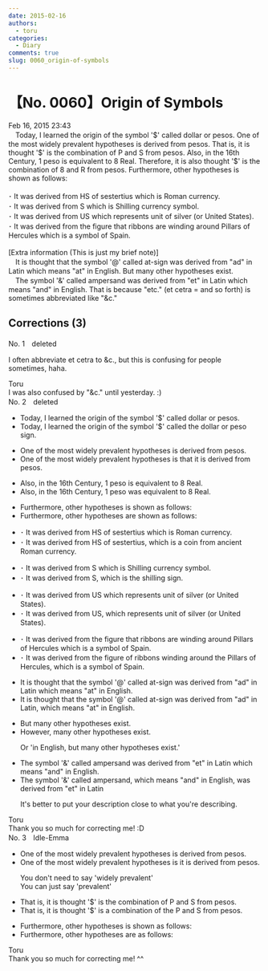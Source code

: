 ```yaml
---
date: 2015-02-16
authors:
  - toru
categories:
  - Diary
comments: true
slug: 0060_origin-of-symbols
---
```


# 【No. 0060】Origin of Symbols
<div class="date">Feb 16, 2015 23:43</div>
<div id="post"><div id="body_show_ori">
　Today, I learned the origin of the symbol '$' called dollar or pesos. One of the most widely prevalent hypotheses is derived from pesos. That is, it is thought '$' is the combination of P and S from pesos. Also, in the 16th Century, 1 peso is equivalent to 8 Real. Therefore, it is also thought '$' is the combination of 8 and R from pesos. Furthermore, other hypotheses is shown as follows:<br/><br/>･ It was derived from HS of sestertius which is Roman currency.<br/>･ It was derived from S which is Shilling currency symbol.<br/>･ It was derived from US which represents unit of silver (or United States).<br/>･ It was derived from the figure that ribbons are winding around Pillars of Hercules which is a symbol of Spain.<br/><br/>[Extra information (This is just my brief note)]<br/>　It is thought that the symbol '@' called at-sign was derived from "ad" in Latin which means "at" in English. But many other hypotheses exist.<br/>　The symbol '&amp;' called ampersand was derived from "et" in Latin which means "and" in English. That is because "etc." (et cetra = and so forth) is sometimes abbreviated like "&amp;c."
</div></div>

<!-- more -->


## Corrections (3)
<div id="block"><div class="first_name"> No. 1　<span class="just_name">deleted</span></div><div id="block2">
<p class="comment_small">
 I often abbreviate et cetra to &amp;c., but this is confusing for people sometimes, haha.
</p>

</div><div class="name"><span class="just_name">Toru</span><br>
I was also confused by "&amp;c." until yesterday. :)
</div>
</div>
<div id="block"><div class="first_name"> No. 2　<span class="just_name">deleted</span></div><div id="block2">
<ul class="correction_field">
<li class="incorrect">Today, I learned the origin of the symbol '$' called dollar or pesos.</li>
<li class="corrected correct">
Today, I learned the origin of the symbol '$' called the dollar or peso sign.
</li>
</ul>
<ul class="correction_field">
<li class="incorrect">One of the most widely prevalent hypotheses is derived from pesos.</li>
<li class="corrected correct">
One of the most widely prevalent hypotheses is that it is derived from pesos.
</li>
</ul>
<ul class="correction_field">
<li class="incorrect">Also, in the 16th Century, 1 peso is equivalent to 8 Real.</li>
<li class="corrected correct">
Also, in the 16th Century, 1 peso was equivalent to 8 Real.
</li>
</ul>
<ul class="correction_field">
<li class="incorrect">Furthermore, other hypotheses is shown as follows:</li>
<li class="corrected correct">
Furthermore, other hypotheses are shown as follows:
</li>
</ul>
<ul class="correction_field">
<li class="incorrect">･ It was derived from HS of sestertius which is Roman currency.</li>
<li class="corrected correct">
･ It was derived from HS of sestertius, which is a coin from ancient Roman currency.
</li>
</ul>
<ul class="correction_field">
<li class="incorrect">･ It was derived from S which is Shilling currency symbol.</li>
<li class="corrected correct">
･ It was derived from S, which is the shilling sign.
</li>
</ul>
<ul class="correction_field">
<li class="incorrect">･ It was derived from US which represents unit of silver (or United States).</li>
<li class="corrected correct">
･ It was derived from US, which represents unit of silver (or United States).
</li>
</ul>
<ul class="correction_field">
<li class="incorrect">･ It was derived from the figure that ribbons are winding around Pillars of Hercules which is a symbol of Spain.</li>
<li class="corrected correct">
･ It was derived from the figure of ribbons winding around the Pillars of Hercules, which is a symbol of Spain.
</li>
</ul>
<ul class="correction_field">
<li class="incorrect">It is thought that the symbol '@' called at-sign was derived from "ad" in Latin which means "at" in English.</li>
<li class="corrected correct">
It is thought that the symbol '@' called at-sign was derived from "ad" in Latin, which means "at" in English.
</li>
</ul>
<ul class="correction_field">
<li class="incorrect">But many other hypotheses exist.</li>
<li class="corrected correct">
However, many other hypotheses exist.
<p class="correction_comment">Or 'in English, but many other hypotheses exist.'</p>
</li>
</ul>
<ul class="correction_field">
<li class="incorrect">The symbol '&amp;' called ampersand was derived from "et" in Latin which means "and" in English.</li>
<li class="corrected correct">
The symbol '&amp;' called ampersand, which means "and" in English, was derived from "et" in Latin 
<p class="correction_comment">It's better to put your description close to what you're describing.</p>
</li>
</ul>
</div><div class="name"><span class="just_name">Toru</span><br>
Thank you so much for correcting me! :D
</div>
</div>
<div id="block"><div class="first_name"> No. 3　<span class="just_name">Idle-Emma</span></div><div id="block2">
<ul class="correction_field">
<li class="incorrect">One of the most widely prevalent hypotheses is derived from pesos.</li>
<li class="corrected correct">
One of the most <span class="f_gray"><span class="sline">widely</span></span> prevalent hypotheses is <span class="f_blue">it is </span>derived from pesos.
<p class="correction_comment">You don't need to say 'widely prevalent'<br/>You can just say 'prevalent'</p>
</li>
</ul>
<ul class="correction_field">
<li class="incorrect">That is, it is thought '$' is the combination of P and S from pesos.</li>
<li class="corrected correct">
That is, it is thought '$' is <span class="f_blue">a</span> combination of <span class="f_blue">the </span>P and S from pesos.
</li>
</ul>
<ul class="correction_field">
<li class="incorrect">Furthermore, other hypotheses is shown as follows:</li>
<li class="corrected correct">
Furthermore, other hypotheses <span class="f_blue">are</span> as follows:
</li>
</ul>
</div><div class="name"><span class="just_name">Toru</span><br>
Thank you so much for correcting me! ^^
</div>
</div>
